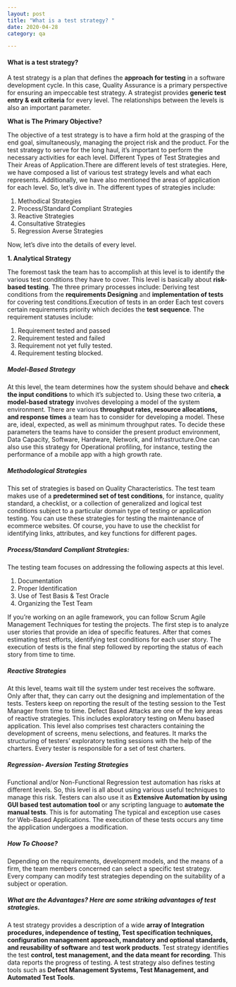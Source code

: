 ```yaml
---
layout: post
title: "What is a test strategy? "
date: 2020-04-28
category: qa

---
```

#### What is a test strategy?

A test strategy is a plan that defines the **approach for testing** in a software development cycle. In this case, Quality Assurance is a primary perspective for ensuring an impeccable test strategy. A strategist provides **generic test entry & exit criteria** for every level. The relationships between the levels is also an important parameter. 

**What is The Primary Objective?**

The objective of a test strategy is to have a firm hold at the grasping of the end goal, simultaneously, managing the project risk and the product. For the test strategy to serve for the long haul, it’s important to perform the necessary activities for each level. Different Types of Test Strategies and Their Areas of Application.There are different levels of test strategies. Here, we have composed a list of various test strategy levels and what each represents. Additionally, we have also mentioned the areas of application for each level. So, let’s dive in. The different types of strategies include:

1. Methodical Strategies
2. Process/Standard Compliant Strategies
3. Reactive Strategies
4. Consultative Strategies
5. Regression Averse Strategies
 
Now, let’s dive into the details of every level. 

**1. Analytical Strategy**

The foremost task the team has to accomplish at this level is to identify the various test conditions they have to cover. This level is basically about **risk-based testing**. The three primary processes include: Deriving test conditions from the **requirements Designing** and **implementation of tests** for covering test conditions.Execution of tests in an order Each test covers certain requirements priority which decides the **test sequence**. The requirement statuses include:

1. Requirement tested and passed
2. Requirement tested and failed
3. Requirement not yet fully tested.
4. Requirement testing blocked.

##### Model-Based Strategy

At this level, the team determines how the system should behave and **check the input conditions** to which it’s subjected to. Using these two criteria, **a model-based strategy** involves developing a model of the system environment. There are various **throughput rates, resource allocations, and response times** a team has to consider for developing a model. These are, ideal, expected, as well as minimum throughput rates. To decide these parameters the teams have to consider the present product environment, Data Capacity, Software, Hardware, Network, and Infrastructure.One can also use this strategy for Operational profiling, for instance, testing the performance of a mobile app with a high growth rate. 

##### Methodological Strategies

This set of strategies is based on Quality Characteristics. The test team makes use of a **predetermined set of test conditions**, for instance, quality standard, a checklist, or a collection of generalized and logical test conditions subject to a particular domain type of testing or application testing. You can use these strategies for testing the maintenance of ecommerce websites. Of course, you have to use the checklist for identifying links, attributes, and key functions for different pages. 

##### Process/Standard Compliant Strategies:

The testing team focuses on addressing the following aspects at this level.

1. Documentation
2. Proper Identification
3. Use of Test Basis & Test Oracle
4. Organizing the Test Team 

If you’re working on an agile framework, you can follow Scrum Agile Management Techniques for testing the projects. The first step is to analyze user stories that provide an idea of specific features. After that comes estimating test efforts, identifying test conditions for each user story. The execution of tests is the final step followed by reporting the status of each story from time to time. 

##### Reactive Strategies

At this level, teams wait till the system under test receives the software. Only after that, they can carry out the designing and implementation of the tests. Testers keep on reporting the result of the testing session to the Test Manager from time to time. Defect Based Attacks are one of the key areas of reactive strategies. This includes exploratory testing on Menu based application. This level also comprises test characters containing the development of screens, menu selections, and features. It marks the structuring of testers’ exploratory testing sessions with the help of the charters. Every tester is responsible for a set of test charters. 

##### Regression- Aversion Testing Strategies

Functional and/or Non-Functional Regression test automation has risks at different levels. So, this level is all about using various useful techniques to manage this risk. Testers can also use it as **Extensive Automation by using GUI based test automation tool** or any scripting language to **automate the manual tests**. This is for automating The typical and exception use cases for Web-Based Applications. The execution of these tests occurs any time the application undergoes a modification.

##### How To Choose?

Depending on the requirements, development models, and the means of a firm, the team members concerned can select a specific test strategy. Every company can modify test strategies depending on the suitability of a subject or operation. 

##### What are the Advantages? Here are some striking advantages of test strategies.

A test strategy provides a description of a wide **array of Integration procedures, independence of testing, Test specification techniques,** **configuration management approach, mandatory and optional standards, and reusability of software** and **test work products**.
Test strategy identifies the test **control, test management, and the data meant for recording**. This data reports the progress of testing.
A test strategy also defines testing tools such as **Defect Management Systems, Test Management, and Automated Test Tools**.